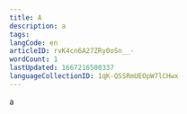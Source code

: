```yaml
---
title: A
description: a
tags: 
langCode: en
articleID: rvK4cn6A27ZRy0oSn__-
wordCount: 1
lastUpdated: 1667216500337
languageCollectionID: 1qK-QSSRmUEOpW7lCHwx
---
```


a
